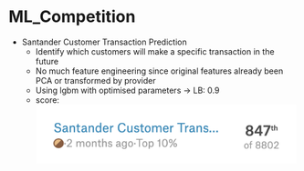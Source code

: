 # ML_Competition

* Santander Customer Transaction Prediction
  * Identify which customers will make a specific transaction in the future
  * No much feature engineering since original features already been PCA or transformed by provider
  * Using lgbm with optimised parameters -> LB: 0.9
  * score:
  	<img src="Images/santander_scores.png">
